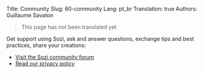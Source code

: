 Title: Community
Slug: 60-community
Lang: pt_br
Translation: true
Authors: Guillaume Savaton

> This page has not been translated yet

Get support using Sozi, ask and answer questions, exchange tips and best practices, share your creations:

* [Visit the Sozi community forum](/community)
* [Read our privacy policy](|filename|privacy.md)
